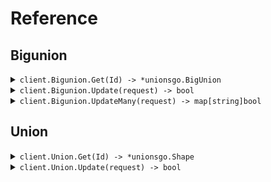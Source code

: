 # Reference
## Bigunion
<details><summary><code>client.Bigunion.Get(Id) -> *unionsgo.BigUnion</code></summary>
<dl>
<dd>

#### 🔌 Usage

<dl>
<dd>

<dl>
<dd>

```go
client.Bigunion.Get(
        context.TODO(),
        "id",
    )
}
```
</dd>
</dl>
</dd>
</dl>

#### ⚙️ Parameters

<dl>
<dd>

<dl>
<dd>

**id:** `string` 
    
</dd>
</dl>
</dd>
</dl>


</dd>
</dl>
</details>

<details><summary><code>client.Bigunion.Update(request) -> bool</code></summary>
<dl>
<dd>

#### 🔌 Usage

<dl>
<dd>

<dl>
<dd>

```go
client.Bigunion.Update(
        context.TODO(),
        &unionsgo.BigUnion{
            NormalSweet: &unionsgo.NormalSweet{
                Value: "value",
            },
            Id: "id",
            CreatedAt: unionsgo.MustParseDateTime(
                "2024-01-15T09:30:00Z",
            ),
            ArchivedAt: unionsgo.Time(
                unionsgo.MustParseDateTime(
                    "2024-01-15T09:30:00Z",
                ),
            ),
        },
    )
}
```
</dd>
</dl>
</dd>
</dl>

#### ⚙️ Parameters

<dl>
<dd>

<dl>
<dd>

**request:** `*unionsgo.BigUnion` 
    
</dd>
</dl>
</dd>
</dl>


</dd>
</dl>
</details>

<details><summary><code>client.Bigunion.UpdateMany(request) -> map[string]bool</code></summary>
<dl>
<dd>

#### 🔌 Usage

<dl>
<dd>

<dl>
<dd>

```go
client.Bigunion.UpdateMany(
        context.TODO(),
        []*unionsgo.BigUnion{
            &unionsgo.BigUnion{
                NormalSweet: &unionsgo.NormalSweet{
                    Value: "value",
                },
                Id: "id",
                CreatedAt: unionsgo.MustParseDateTime(
                    "2024-01-15T09:30:00Z",
                ),
                ArchivedAt: unionsgo.Time(
                    unionsgo.MustParseDateTime(
                        "2024-01-15T09:30:00Z",
                    ),
                ),
            },
            &unionsgo.BigUnion{
                NormalSweet: &unionsgo.NormalSweet{
                    Value: "value",
                },
                Id: "id",
                CreatedAt: unionsgo.MustParseDateTime(
                    "2024-01-15T09:30:00Z",
                ),
                ArchivedAt: unionsgo.Time(
                    unionsgo.MustParseDateTime(
                        "2024-01-15T09:30:00Z",
                    ),
                ),
            },
        },
    )
}
```
</dd>
</dl>
</dd>
</dl>

#### ⚙️ Parameters

<dl>
<dd>

<dl>
<dd>

**request:** `[]*unionsgo.BigUnion` 
    
</dd>
</dl>
</dd>
</dl>


</dd>
</dl>
</details>

## Union
<details><summary><code>client.Union.Get(Id) -> *unionsgo.Shape</code></summary>
<dl>
<dd>

#### 🔌 Usage

<dl>
<dd>

<dl>
<dd>

```go
client.Bigunion.Get(
        context.TODO(),
        "id",
    )
}
```
</dd>
</dl>
</dd>
</dl>

#### ⚙️ Parameters

<dl>
<dd>

<dl>
<dd>

**id:** `string` 
    
</dd>
</dl>
</dd>
</dl>


</dd>
</dl>
</details>

<details><summary><code>client.Union.Update(request) -> bool</code></summary>
<dl>
<dd>

#### 🔌 Usage

<dl>
<dd>

<dl>
<dd>

```go
client.Union.Update(
        context.TODO(),
        &unionsgo.Shape{
            Circle: &unionsgo.Circle{
                Radius: 1.1,
            },
            Id: "id",
        },
    )
}
```
</dd>
</dl>
</dd>
</dl>

#### ⚙️ Parameters

<dl>
<dd>

<dl>
<dd>

**request:** `*unionsgo.Shape` 
    
</dd>
</dl>
</dd>
</dl>


</dd>
</dl>
</details>
